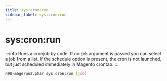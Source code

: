 ```yaml
---
title: sys:cron:run
sidebar_label: sys:cron:run
---
```


# sys:cron:run

:::info
Runs a cronjob by code. If no `job` argument is passed you can select a job from a list. If the schedule option is present, the cron is not launched, but just scheduled immediately in Magento crontab.
:::

```sh
n98-magerun2.phar sys:cron:run [job]
```
